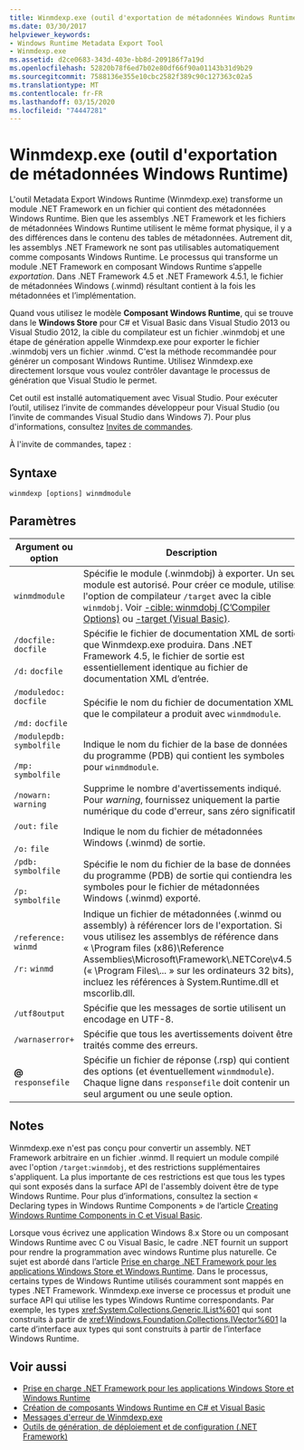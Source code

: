 ```yaml
---
title: Winmdexp.exe (outil d'exportation de métadonnées Windows Runtime)
ms.date: 03/30/2017
helpviewer_keywords:
- Windows Runtime Metadata Export Tool
- Winmdexp.exe
ms.assetid: d2ce0683-343d-403e-bb8d-209186f7a19d
ms.openlocfilehash: 52820b78f6ed7b02e80df66f90a01143b31d9b29
ms.sourcegitcommit: 7588136e355e10cbc2582f389c90c127363c02a5
ms.translationtype: MT
ms.contentlocale: fr-FR
ms.lasthandoff: 03/15/2020
ms.locfileid: "74447281"
---
```

# <a name="winmdexpexe-windows-runtime-metadata-export-tool"></a>Winmdexp.exe (outil d'exportation de métadonnées Windows Runtime)
L'outil Metadata Export Windows Runtime (Winmdexp.exe) transforme un module .NET Framework en un fichier qui contient des métadonnées Windows Runtime. Bien que les assemblys .NET Framework et les fichiers de métadonnées Windows Runtime utilisent le même format physique, il y a des différences dans le contenu des tables de métadonnées. Autrement dit, les assemblys .NET Framework ne sont pas utilisables automatiquement comme composants Windows Runtime. Le processus qui transforme un module .NET Framework en composant Windows Runtime s’appelle *exportation*. Dans .NET Framework 4.5 et .NET Framework 4.5.1, le fichier de métadonnées Windows (.winmd) résultant contient à la fois les métadonnées et l’implémentation.  
  
 Quand vous utilisez le modèle **Composant Windows Runtime**, qui se trouve dans le **Windows Store** pour C# et Visual Basic dans Visual Studio 2013 ou Visual Studio 2012, la cible du compilateur est un fichier .winmdobj et une étape de génération appelle Winmdexp.exe pour exporter le fichier .winmdobj vers un fichier .winmd. C'est la méthode recommandée pour générer un composant Windows Runtime. Utilisez Winmdexp.exe directement lorsque vous voulez contrôler davantage le processus de génération que Visual Studio le permet.  
  
 Cet outil est installé automatiquement avec Visual Studio. Pour exécuter l’outil, utilisez l’invite de commandes développeur pour Visual Studio (ou l’invite de commandes Visual Studio dans Windows 7). Pour plus d'informations, consultez [Invites de commandes](developer-command-prompt-for-vs.md).  
  
 À l'invite de commandes, tapez :  
  
## <a name="syntax"></a>Syntaxe  
  
```console  
winmdexp [options] winmdmodule  
```  
  
## <a name="parameters"></a>Paramètres  
  
|Argument ou option|Description|  
|------------------------|-----------------|  
|`winmdmodule`|Spécifie le module (.winmdobj) à exporter. Un seul module est autorisé. Pour créer ce module, utilisez l'option de compilateur `/target` avec la cible `winmdobj`. Voir [-cible: winmdobj (C’Compiler Options)](../../csharp/language-reference/compiler-options/target-winmdobj-compiler-option.md) ou [-target (Visual Basic)](../../visual-basic/reference/command-line-compiler/target.md).|  
|`/docfile:` `docfile`<br /><br /> `/d:` `docfile`|Spécifie le fichier de documentation XML de sortie que Winmdexp.exe produira. Dans .NET Framework 4.5, le fichier de sortie est essentiellement identique au fichier de documentation XML d’entrée.|  
|`/moduledoc:` `docfile`<br /><br /> `/md:` `docfile`|Spécifie le nom du fichier de documentation XML que le compilateur a produit avec `winmdmodule`.|  
|`/modulepdb:` `symbolfile`<br /><br /> `/mp:` `symbolfile`|Indique le nom du fichier de la base de données du programme (PDB) qui contient les symboles pour `winmdmodule`.|  
|`/nowarn:` `warning`|Supprime le nombre d'avertissements indiqué. Pour *warning*, fournissez uniquement la partie numérique du code d'erreur, sans zéro significatif.|  
|`/out:` `file`<br /><br /> `/o:` `file`|Indique le nom du fichier de métadonnées Windows (.winmd) de sortie.|  
|`/pdb:` `symbolfile`<br /><br /> `/p:` `symbolfile`|Spécifie le nom du fichier de la base de données du programme (PDB) de sortie qui contiendra les symboles pour le fichier de métadonnées Windows (.winmd) exporté.|  
|`/reference:` `winmd`<br /><br /> `/r:` `winmd`|Indique un fichier de métadonnées (.winmd ou assembly) à référencer lors de l'exportation. Si vous utilisez les assemblys de référence dans « \Program files (x86)\Reference Assemblies\Microsoft\Framework\\.NETCore\v4.5 » (« \Program Files\\... » sur les ordinateurs 32 bits), incluez les références à System.Runtime.dll et mscorlib.dll.|  
|`/utf8output`|Spécifie que les messages de sortie utilisent un encodage en UTF-8.|  
|`/warnaserror+`|Spécifie que tous les avertissements doivent être traités comme des erreurs.|  
|**@** `responsefile`|Spécifie un fichier de réponse (.rsp) qui contient des options (et éventuellement `winmdmodule`). Chaque ligne dans `responsefile` doit contenir un seul argument ou une seule option.|  
  
## <a name="remarks"></a>Notes   
 Winmdexp.exe n'est pas conçu pour convertir un assembly. NET Framework arbitraire en un fichier .winmd. Il requiert un module compilé avec l'option `/target:winmdobj`, et des restrictions supplémentaires s'appliquent. La plus importante de ces restrictions est que tous les types qui sont exposés dans la surface API de l'assembly doivent être de type Windows Runtime. Pour plus d’informations, consultez la section « Declaring types in Windows Runtime Components » de l’article [Creating Windows Runtime Components in C et Visual Basic](https://docs.microsoft.com/previous-versions/br230301(v=vs.110)).
  
 Lorsque vous écrivez une application Windows 8.x Store ou un composant Windows Runtime avec C ou Visual Basic, le cadre .NET fournit un support pour rendre la programmation avec windows Runtime plus naturelle. Ce sujet est abordé dans l’article [Prise en charge .NET Framework pour les applications Windows Store et Windows Runtime](../../standard/cross-platform/support-for-windows-store-apps-and-windows-runtime.md). Dans le processus, certains types de Windows Runtime utilisés couramment sont mappés en types .NET Framework. Winmdexp.exe inverse ce processus et produit une surface API qui utilise les types Windows Runtime correspondants. Par exemple, les types <xref:System.Collections.Generic.IList%601> qui sont construits à partir de <xref:Windows.Foundation.Collections.IVector%601> la carte d’interface aux types qui sont construits à partir de l’interface Windows Runtime.  
  
## <a name="see-also"></a>Voir aussi

- [Prise en charge .NET Framework pour les applications Windows Store et Windows Runtime](../../standard/cross-platform/support-for-windows-store-apps-and-windows-runtime.md)
- [Création de composants Windows Runtime en C# et Visual Basic](https://docs.microsoft.com/previous-versions/br230301(v=vs.110))
- [Messages d'erreur de Winmdexp.exe](winmdexp-exe-error-messages.md)
- [Outils de génération, de déploiement et de configuration (.NET Framework)](https://docs.microsoft.com/previous-versions/dotnet/netframework-4.0/dd233108(v=vs.100))

